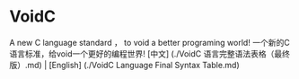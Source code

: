 # VoidC
A new C language standard ， to void a better programing world!
一个新的C语言标准，给void一个更好的编程世界!
[中文] (./VoidC 语言完整语法表格（最终版）.md) | [English] (./VoidC Language Final Syntax Table.md)
